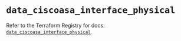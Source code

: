 # `data_ciscoasa_interface_physical`

Refer to the Terraform Registry for docs: [`data_ciscoasa_interface_physical`](https://registry.terraform.io/providers/ciscodevnet/ciscoasa/1.3.0/docs/data-sources/interface_physical).
